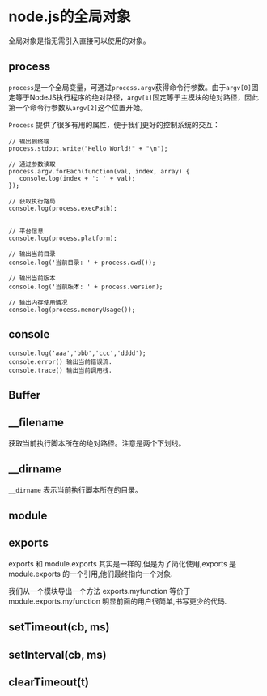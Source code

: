# node.js的全局对象
全局对象是指无需引入直接可以使用的对象。

## process 
`process`是一个全局变量，可通过`process.argv`获得命令行参数。由于`argv[0]`固定等于NodeJS执行程序的绝对路径，`argv[1]`固定等于主模块的绝对路径，因此第一个命令行参数从`argv[2]`这个位置开始。

`Process` 提供了很多有用的属性，便于我们更好的控制系统的交互：  
```
// 输出到终端
process.stdout.write("Hello World!" + "\n");

// 通过参数读取
process.argv.forEach(function(val, index, array) {
   console.log(index + ': ' + val);
});

// 获取执行路局
console.log(process.execPath);


// 平台信息
console.log(process.platform);

// 输出当前目录
console.log('当前目录: ' + process.cwd());

// 输出当前版本
console.log('当前版本: ' + process.version);

// 输出内存使用情况
console.log(process.memoryUsage());
```


## console

```
console.log('aaa','bbb','ccc','dddd');
console.error() 输出当前错误流.
console.trace() 输出当前调用栈.
```
## Buffer

## __filename
获取当前执行脚本所在的绝对路径。注意是两个下划线。

## __dirname
`__dirname` 表示当前执行脚本所在的目录。


## module

## exports
exports 和 module.exports 其实是一样的,但是为了简化使用,exports 是 module.exports 的一个引用,他们最终指向一个对象.

我们从一个模块导出一个方法 exports.myfunction 等价于 module.exports.myfunction 明显前面的用户很简单,书写更少的代码.

## setTimeout(cb, ms)
## setInterval(cb, ms)
## clearTimeout(t)


